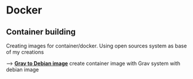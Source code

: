 # Docker

## Container building ## 

Creating images for container/docker. Using open sources system as base of my creations


--> [**Grav to Debian image**](https://github.com/Vytor89/Docker/blob/main/Grav%20to%20Debian%20image) create container image with Grav system with debian image
